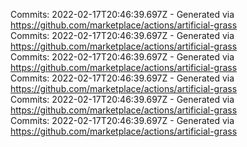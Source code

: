Commits: 2022-02-17T20:46:39.697Z - Generated via https://github.com/marketplace/actions/artificial-grass
<br>
Commits: 2022-02-17T20:46:39.697Z - Generated via https://github.com/marketplace/actions/artificial-grass
<br>
Commits: 2022-02-17T20:46:39.697Z - Generated via https://github.com/marketplace/actions/artificial-grass
<br>
Commits: 2022-02-17T20:46:39.697Z - Generated via https://github.com/marketplace/actions/artificial-grass
<br>
Commits: 2022-02-17T20:46:39.697Z - Generated via https://github.com/marketplace/actions/artificial-grass
<br>
Commits: 2022-02-17T20:46:39.697Z - Generated via https://github.com/marketplace/actions/artificial-grass
<br>
